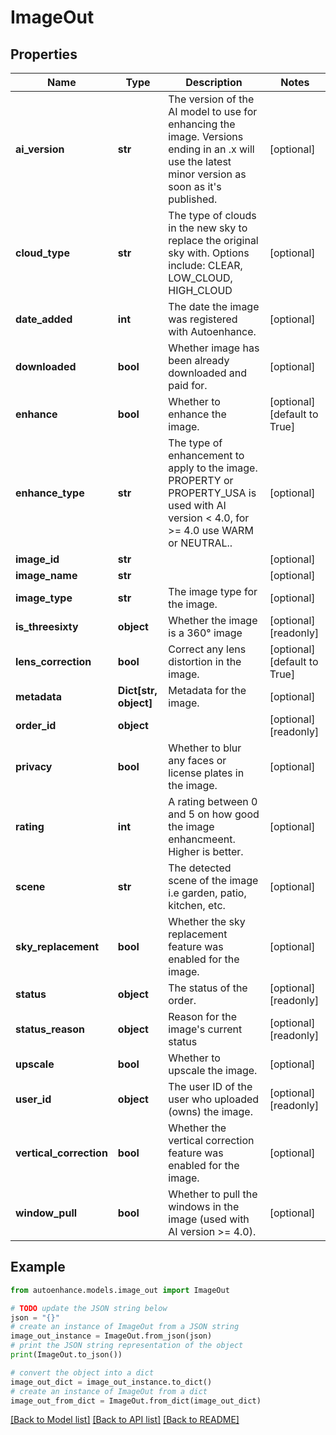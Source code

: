 # ImageOut


## Properties

Name | Type | Description | Notes
------------ | ------------- | ------------- | -------------
**ai_version** | **str** | The version of the AI model to use for enhancing the image. Versions ending in an .x will use the latest minor version as soon as it&#39;s published. | [optional] 
**cloud_type** | **str** | The type of clouds in the new sky to replace the original sky with. Options include: CLEAR, LOW_CLOUD, HIGH_CLOUD | [optional] 
**date_added** | **int** | The date the image was registered with Autoenhance. | [optional] 
**downloaded** | **bool** | Whether image has been already downloaded and paid for. | [optional] 
**enhance** | **bool** | Whether to enhance the image. | [optional] [default to True]
**enhance_type** | **str** | The type of enhancement to apply to the image. PROPERTY or PROPERTY_USA is used with AI version &lt; 4.0, for &gt;&#x3D; 4.0 use WARM or NEUTRAL.. | [optional] 
**image_id** | **str** |  | [optional] 
**image_name** | **str** |  | [optional] 
**image_type** | **str** | The image type for the image. | [optional] 
**is_threesixty** | **object** | Whether the image is a 360° image | [optional] [readonly] 
**lens_correction** | **bool** | Correct any lens distortion in the image. | [optional] [default to True]
**metadata** | **Dict[str, object]** | Metadata for the image. | [optional] 
**order_id** | **object** |  | [optional] [readonly] 
**privacy** | **bool** | Whether to blur any faces or license plates in the image. | [optional] 
**rating** | **int** | A rating between 0 and 5 on how good the image enhancmeent. Higher is better. | [optional] 
**scene** | **str** | The detected scene of the image i.e garden, patio, kitchen, etc. | [optional] 
**sky_replacement** | **bool** | Whether the sky replacement feature was enabled for the image. | [optional] 
**status** | **object** | The status of the order. | [optional] [readonly] 
**status_reason** | **object** | Reason for the image&#39;s current status | [optional] [readonly] 
**upscale** | **bool** | Whether to upscale the image. | [optional] 
**user_id** | **object** | The user ID of the user who uploaded (owns) the image. | [optional] [readonly] 
**vertical_correction** | **bool** | Whether the vertical correction feature was enabled for the image. | [optional] 
**window_pull** | **bool** | Whether to pull the windows in the image (used with AI version &gt;&#x3D; 4.0). | [optional] 

## Example

```python
from autoenhance.models.image_out import ImageOut

# TODO update the JSON string below
json = "{}"
# create an instance of ImageOut from a JSON string
image_out_instance = ImageOut.from_json(json)
# print the JSON string representation of the object
print(ImageOut.to_json())

# convert the object into a dict
image_out_dict = image_out_instance.to_dict()
# create an instance of ImageOut from a dict
image_out_from_dict = ImageOut.from_dict(image_out_dict)
```
[[Back to Model list]](../README.md#documentation-for-models) [[Back to API list]](../README.md#documentation-for-api-endpoints) [[Back to README]](../README.md)


